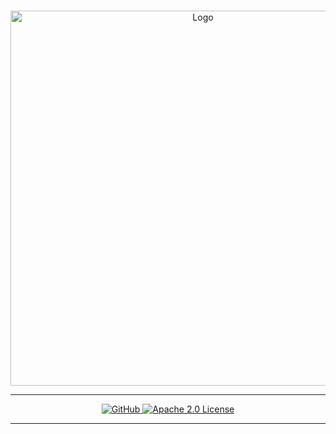 <br>

<p align="center">
  <a href="https://nsustain.com">
    <img alt="Logo" src="https://user-images.githubusercontent.com/19341857/216895754-f2cf5c28-e096-4bd0-9649-156fe4bdb2ef.png" width="600">
  </a>
</p>

---

<p align="center">
  <a href="https://github.com/PermaThreads">
    <img alt="GitHub" src="https://user-images.githubusercontent.com/19341857/216894557-33724559-363a-47f0-aee7-e8ea6ca5b540.svg">
  </a>
  <a href="https://github.com/PermaThreads/.github/blob/main/LICENSE">
    <img alt="Apache 2.0 License" src="https://user-images.githubusercontent.com/19341857/216894568-0f6fe7d1-f006-4ab9-a35c-31b580d6727a.svg">
  </a>
</p>

---

<br>
<br>
<br>
